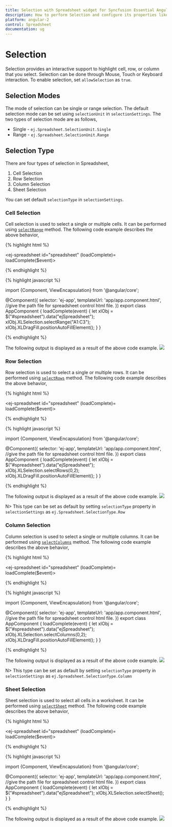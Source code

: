 ```yaml
---
title: Selection with Spreadsheet widget for Syncfusion Essential Angular-2
description: How to perform Selection and configure its properties like selection type, selection mode etc.
platform: angular-2
control: Spreadsheet
documentation: ug
---
```

# Selection

Selection provides an interactive support to highlight cell, row, or column that you select. Selection can be done through Mouse, Touch or Keyboard interaction. To enable selection, set `allowSelection` as `true`.

## Selection Modes

The mode of selection can be single or range selection. The default selection mode can be set using `selectionUnit` in `selectionSettings`.
The two types of selection mode are as follows,

* Single - `ej.Spreadsheet.SelectionUnit.Single`
* Range - `ej.Spreadsheet.SelectionUnit.Range`

## Selection Type

There are four types of selection in Spreadsheet,

1. Cell Selection
2. Row Selection
3. Column Selection
4. Sheet Selection

You can set default `selectionType` in `selectionSettings`.

### Cell Selection 

Cell selection is used to select a single or multiple cells. It can be performed using [`selectRange`](https://help.syncfusion.com/api/js/ejspreadsheet#methods:xlselection-selectrange "selectRange") method. 
The following code example describes the above behavior,

{% highlight html %}

<ej-spreadsheet id="spreadsheet" (loadComplete)= loadComplete($event)>
</ej-spreadsheet>

{% endhighlight %}

{% highlight javascript %}

import {Component, ViewEncapsulation} from '@angular/core';

@Component({
  selector: 'ej-app',
  templateUrl: 'app/app.component.html',  //give the path file for spreadsheet control html file.
})
export class AppComponent {
    loadComplete(event) {
      let xlObj = $("#spreadsheet").data("ejSpreadsheet");
      xlObj.XLSelection.selectRange("A1:C3");
      xlObj.XLDragFill.positionAutoFillElement();
  }
}

{% endhighlight %}

The following output is displayed as a result of the above code example.
![](Selection_images/Selection_img1.png)

### Row Selection 

Row selection is used to select a single or multiple rows. It can be performed using [`selectRows`](https://help.syncfusion.com/api/js/ejspreadsheet#methods:xlselection-selectrows "selectRows") method.
The following code example describes the above behavior,

{% highlight html %}

<ej-spreadsheet id="spreadsheet" (loadComplete)= loadComplete($event)>
</ej-spreadsheet>

{% endhighlight %}

{% highlight javascript %}

import {Component, ViewEncapsulation} from '@angular/core';

@Component({
  selector: 'ej-app',
  templateUrl: 'app/app.component.html',  //give the path file for spreadsheet control html file.
})
export class AppComponent {
    loadComplete(event) {
      let xlObj = $("#spreadsheet").data("ejSpreadsheet");
      xlObj.XLSelection.selectRows(0,2);
      xlObj.XLDragFill.positionAutoFillElement();
  }
}

{% endhighlight %}

The following output is displayed as a result of the above code example.
![](Selection_images/Selection_img2.png)

N> This type can be set as default by setting `selectionType` property in `selectionSettings` as `ej.Spreadsheet.SelectionType.Row`

### Column Selection

Column selection is used to select a single or multiple columns. It can be performed using [`selectColumns`](https://help.syncfusion.com/api/js/ejspreadsheet#methods:xlselection-selectcolumns "selectColumns") method.
The following code example describes the above behavior,

{% highlight html %}

<ej-spreadsheet id="spreadsheet" (loadComplete)= loadComplete($event)>
</ej-spreadsheet>

{% endhighlight %}

{% highlight javascript %}

import {Component, ViewEncapsulation} from '@angular/core';

@Component({
  selector: 'ej-app',
  templateUrl: 'app/app.component.html',  //give the path file for spreadsheet control html file.
})
export class AppComponent {
    loadComplete(event) {
      let xlObj = $("#spreadsheet").data("ejSpreadsheet");
      xlObj.XLSelection.selectColumns(0,2);
      xlObj.XLDragFill.positionAutoFillElement();
  }
}

{% endhighlight %}

The following output is displayed as a result of the above code example.
![](Selection_images/Selection_img3.png)

N> This type can be set as default by setting `selectionType` property in `selectionSettings` as `ej.Spreadsheet.SelectionType.Column`

### Sheet Selection

Sheet selection is used to select all cells in a worksheet.  It can be performed using [`selectSheet`](https://help.syncfusion.com/api/js/ejspreadsheet#methods:xlselection-selectsheet "selectSheet") method.
The following code example describes the above behavior,

{% highlight html %}

<ej-spreadsheet id="spreadsheet" (loadComplete)= loadComplete($event)>
</ej-spreadsheet>

{% endhighlight %}

{% highlight javascript %}

import {Component, ViewEncapsulation} from '@angular/core';

@Component({
  selector: 'ej-app',
  templateUrl: 'app/app.component.html',  //give the path file for spreadsheet control html file.
})
export class AppComponent {
    loadComplete(event) {
      let xlObj = $("#spreadsheet").data("ejSpreadsheet");
      xlObj.XLSelection.selectSheet();
  }
}

{% endhighlight %}

The following output is displayed as a result of the above code example. 
![](Selection_images/Selection_img4.png)